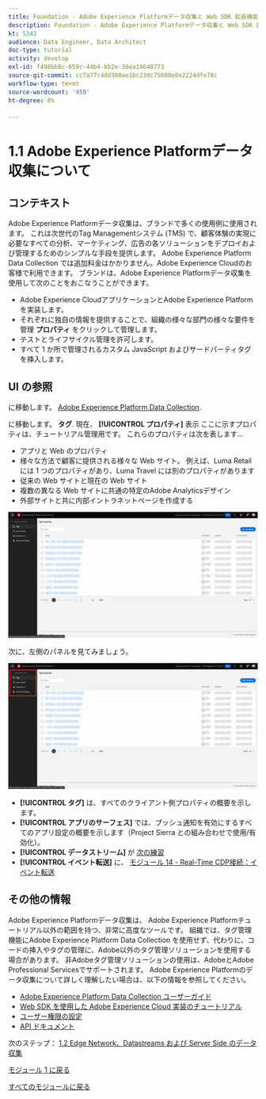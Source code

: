 ```yaml
---
title: Foundation - Adobe Experience Platformデータ収集と Web SDK 拡張機能の設定 — Adobe Experience Platformデータ収集について
description: Foundation - Adobe Experience Platformデータ収集と Web SDK 拡張機能の設定 — Adobe Experience Platformデータ収集について
kt: 5342
audience: Data Engineer, Data Architect
doc-type: tutorial
activity: develop
exl-id: f498bb8c-659c-44b4-bb2e-36ea14640773
source-git-commit: cc7a77c4dd380ae1bc23dc75608e8e2224dfe78c
workflow-type: tm+mt
source-wordcount: '459'
ht-degree: 8%

---
```


# 1.1 Adobe Experience Platformデータ収集について

## コンテキスト

Adobe Experience Platformデータ収集は、ブランドで多くの使用例に使用されます。 これは次世代のTag Managementシステム (TMS) で、顧客体験の実現に必要なすべての分析、マーケティング、広告の各ソリューションをデプロイおよび管理するためのシンプルな手段を提供します。 Adobe Experience Platform Data Collection では追加料金はかかりません。Adobe Experience Cloudのお客様で利用できます。 ブランドは、Adobe Experience Platformデータ収集を使用して次のことをおこなうことができます。

- Adobe Experience CloudアプリケーションとAdobe Experience Platformを実装します。
- それぞれに独自の情報を提供することで、組織の様々な部門の様々な要件を管理 **プロパティ** をクリックして管理します。
- テストとライフサイクル管理を許可します。
- すべて 1 か所で管理されるカスタム JavaScript およびサードパーティタグを挿入します。

## UI の参照

に移動します。 [Adobe Experience Platform Data Collection](https://experience.adobe.com/#/data-collection/).

に移動します。 **タグ**. 現在、 **[!UICONTROL プロパティ]** 表示 ここに示すプロパティは、チュートリアル管理用です。 これらのプロパティは次を表します…

- アプリと Web のプロパティ
- 様々な方法で顧客に提供される様々な Web サイト。 例えば、Luma Retail には 1 つのプロパティがあり、Luma Travel には別のプロパティがあります
- 従来の Web サイトと現在の Web サイト
- 複数の異なる Web サイトに共通の特定のAdobe Analyticsデザイン
- 外部サイトと共に内部イントラネットページを作成する

![ローンチのプロパティ表示](./images/launch1.png)

次に、左側のパネルを見てみましょう。

![左パネルを起動](./images/launch2.png)

- **[!UICONTROL タグ]** は、すべてのクライアント側プロパティの概要を示します。
- **[!UICONTROL アプリのサーフェス]** では、プッシュ通知を有効にするすべてのアプリ設定の概要を示します（Project Sierra との組み合わせで使用/有効化）。
- **[!UICONTROL データストリーム]** が [次の練習](./ex2.md)
- **[!UICONTROL イベント転送]** に、 [モジュール 14 - Real-Time CDP接続：イベント転送](../module14/aep-data-collection-ssf.md)

## その他の情報

Adobe Experience Platformデータ収集は、 Adobe Experience Platformチュートリアル以外の範囲を持つ、非常に高度なツールです。 組織では、タグ管理機能にAdobe Experience Platform Data Collection を使用せず、代わりに、コードの挿入やタグの管理に、Adobe以外のタグ管理ソリューションを使用する場合があります。 非Adobeタグ管理ソリューションの使用は、AdobeとAdobe Professional Servicesでサポートされます。
Adobe Experience Platformのデータ収集について詳しく理解したい場合は、以下の情報を参照してください。

- [Adobe Experience Platform Data Collection ユーザーガイド](https://experienceleague.adobe.com/docs/experience-platform/tags/home.html?lang=ja)
- [Web SDK を使用した Adobe Experience Cloud 実装のチュートリアル](https://experienceleague.adobe.com/docs/platform-learn/implement-web-sdk/overview.html?lang=ja)
- [ユーザー権限の設定](https://experienceleague.adobe.com/docs/experience-platform/tags/admin/user-permissions.html?lang=ja)
- [API ドキュメント](https://developer.adobelaunch.com/api/)

次のステップ： [1.2 Edge Network、Datastreams および Server Side のデータ収集](./ex2.md)

[モジュール 1 に戻る](./data-ingestion-launch-web-sdk.md)

[すべてのモジュールに戻る](./../../overview.md)
